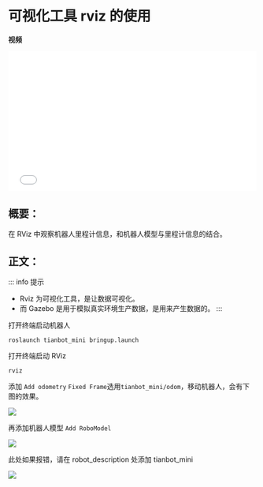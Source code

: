 # 可视化工具 rviz 的使用


**视频**

<div style="position: relative; padding-bottom: 56.25%; height: 0;">
  <iframe src="//player.bilibili.com/player.html?aid=762820570&bvid=BV1U64y1Y7XT&cid=403818953&p=1&autoplay=0" frameborder="no" scrolling="no" 
    style="position: absolute; top: 0; left: 0; width: 100%; height: 100%;"></iframe>
</div>

## 概要：

在 RViz 中观察机器人里程计信息，和机器人模型与里程计信息的结合。

## 正文：

::: info 提示
- Rviz 为可视化工具，是让数据可视化。
- 而 Gazebo 是用于模拟真实环境生产数据，是用来产生数据的。
:::

打开终端启动机器人
```shell
roslaunch tianbot_mini bringup.launch
```

打开终端启动 RViz
```shell
rviz
```

添加 `Add odometry`
`Fixed Frame`选用`tianbot_mini/odom`，移动机器人，会有下图的效果。

![](https://img.kancloud.cn/33/37/3337efbf099915e92e8e048bad00d8f1_1262x813.png)

再添加机器人模型 `Add RoboModel`

![](https://img.kancloud.cn/fa/e0/fae039c84d4a0ba7898f7e4183881180_513x466.png)


此处如果报错，请在 robot_description 处添加 tianbot_mini

![](https://img.kancloud.cn/2e/c2/2ec2bf44544cc3b9564f12bdb5158295_1266x881.png)